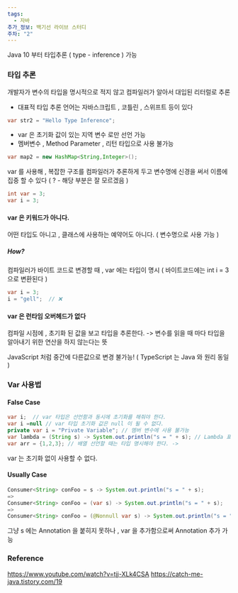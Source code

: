 ```yaml
---
tags:
  - 자바
추가_정보: 백기선 라이브 스터디
주차: "2"
---
```

Java 10 부터 타입추론 ( type - inference ) 가능

### 타입 추론

개발자가 변수의 타입을 명시적으로 적지 않고
컴파일러가 알아서 대입된 리터럴로 추론

- 대표적 타입 추론 언어는 자바스크립트 , 코틀린 , 스위프트 등이 있다

```java
var str2 = "Hello Type Inference";
```

- var 은 초기화 값이 있는 지역 변수 로만 선언 가능
- 멤버변수 , Method Parameter , 리턴 타입으로 사용 불가능

```java
var map2 = new HashMap<String,Integer>();
```

var 를 사용해 , 복잡한 구조를 컴파일러가 추론하게 두고
변수명에 신경을 써서 이름에 집중 할 수 있다 ( ? - 해당 부분은 잘 모르겠음 )

```java
int var = 3;
var i = 3;
```
#### var 은 키워드가 아니다.
어떤 타입도 아니고 , 클래스에 사용하는 예약어도 아니다. ( 변수명으로 사용 가능 )
##### How?
컴파일러가 바이트 코드로 변경할 때 , var 에는 타입이 명시
( 바이트코드에는 int i  = 3 으로 변환된다 )

```java
var i = 3;
i = "gell";  // ❌
```

#### var 은 런타임 오버헤드가 없다

컴파일 시점에 , 초기화 된 값을 보고 타입을 추론한다.
-> 변수를 읽을 때 마다 타입을 알아내기 위한 연산을 하지 않는다는 뜻

JavaScript 처럼 중간에 다른값으로 변경 불가능! ( TypeScript 는 Java 와 원리 동일 )

### Var 사용법

#### False Case
```java
var i;  // var 타입은 선언함과 동시에 초기화를 해줘야 한다.
var i =null // var 타입 초기화 값은 null 이 될 수 없다.
private var i = "Private Variable"; // 멤버 변수에 사용 불가능
var lambda = (String s) -> System.out.println("s = " + s); // Lambda 표현식에는 명시적 타입 지정 가능
var arr = {1,2,3}; // 배열 선언할 때는 타입 명시해야 한다. -> 
```
var 는 초기화 없이 사용할 수 없다.

#### Usually Case

```java
Consumer<String> conFoo = s -> System.out.println("s = " + s);
=>
Consumer<String> conFoo = (var s) -> System.out.println("s = " + s);
=>
Consumer<String> conFoo = (@Nonnull var s) -> System.out.println("s = " + s);
```

그냥 s 에는 Annotation 을 붙히지 못하나 ,
var 을 추가함으로써 Annotation 추가 가능

### Reference

https://www.youtube.com/watch?v=tjj-XLk4CSA
https://catch-me-java.tistory.com/19
